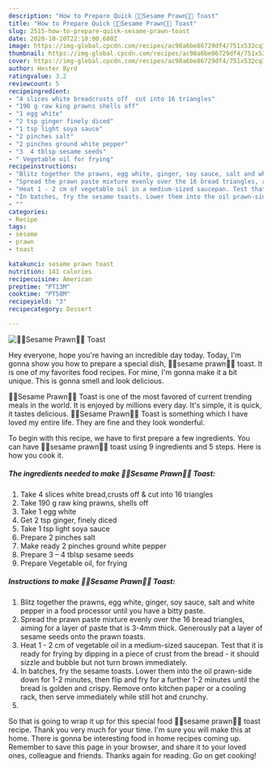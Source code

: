 ```yaml
---
description: "How to Prepare Quick 🍤🍞Sesame Prawn🍞🍤 Toast"
title: "How to Prepare Quick 🍤🍞Sesame Prawn🍞🍤 Toast"
slug: 2515-how-to-prepare-quick-sesame-prawn-toast
date: 2020-10-20T22:10:00.680Z
image: https://img-global.cpcdn.com/recipes/ac98a6be86729df4/751x532cq70/🍤🍞sesame-prawn🍞🍤-toast-recipe-main-photo.jpg
thumbnail: https://img-global.cpcdn.com/recipes/ac98a6be86729df4/751x532cq70/🍤🍞sesame-prawn🍞🍤-toast-recipe-main-photo.jpg
cover: https://img-global.cpcdn.com/recipes/ac98a6be86729df4/751x532cq70/🍤🍞sesame-prawn🍞🍤-toast-recipe-main-photo.jpg
author: Hester Byrd
ratingvalue: 3.2
reviewcount: 5
recipeingredient:
- "4 slices white breadcrusts off  cut into 16 triangles"
- "190 g raw king prawns shells off"
- "1 egg white"
- "2 tsp ginger finely diced"
- "1 tsp light soya sauce"
- "2 pinches salt"
- "2 pinches ground white pepper"
- "3  4 tblsp sesame seeds"
- " Vegetable oil for frying"
recipeinstructions:
- "Blitz together the prawns, egg white, ginger, soy sauce, salt and white pepper in a food processor until you have a bitty paste."
- "Spread the prawn paste mixture evenly over the 16 bread triangles, aiming for a layer of paste that is 3-4mm thick. Generously pat a layer of sesame seeds onto the prawn toasts."
- "Heat 1 - 2 cm of vegetable oil in a medium-sized saucepan. Test that it is ready for frying by dipping in a piece of crust from the bread - it should sizzle and bubble but not turn brown immediately."
- "In batches, fry the sesame toasts. Lower them into the oil prawn-side down for 1-2 minutes, then flip and fry for a further 1-2 minutes until the bread is golden and crispy. Remove onto kitchen paper or a cooling rack, then serve immediately while still hot and crunchy."
- ""
categories:
- Recipe
tags:
- sesame
- prawn
- toast

katakunci: sesame prawn toast 
nutrition: 141 calories
recipecuisine: American
preptime: "PT13M"
cooktime: "PT58M"
recipeyield: "3"
recipecategory: Dessert

---
```



![🍤🍞Sesame Prawn🍞🍤 Toast](https://img-global.cpcdn.com/recipes/ac98a6be86729df4/751x532cq70/🍤🍞sesame-prawn🍞🍤-toast-recipe-main-photo.jpg)

Hey everyone, hope you're having an incredible day today. Today, I'm gonna show you how to prepare a special dish, 🍤🍞sesame prawn🍞🍤 toast. It is one of my favorites food recipes. For mine, I'm gonna make it a bit unique. This is gonna smell and look delicious.



🍤🍞Sesame Prawn🍞🍤 Toast is one of the most favored of current trending meals in the world. It is enjoyed by millions every day. It's simple, it is quick, it tastes delicious. 🍤🍞Sesame Prawn🍞🍤 Toast is something which I have loved my entire life. They are fine and they look wonderful.


To begin with this recipe, we have to first prepare a few ingredients. You can have 🍤🍞sesame prawn🍞🍤 toast using 9 ingredients and 5 steps. Here is how you cook it.

<!--inarticleads1-->

##### The ingredients needed to make 🍤🍞Sesame Prawn🍞🍤 Toast:

1. Take 4 slices white bread,crusts off &amp; cut into 16 triangles
1. Take 190 g raw king prawns, shells off
1. Take 1 egg white
1. Get 2 tsp ginger, finely diced
1. Take 1 tsp light soya sauce
1. Prepare 2 pinches salt
1. Make ready 2 pinches ground white pepper
1. Prepare 3 – 4 tblsp sesame seeds
1. Prepare  Vegetable oil, for frying




<!--inarticleads2-->

##### Instructions to make 🍤🍞Sesame Prawn🍞🍤 Toast:

1. Blitz together the prawns, egg white, ginger, soy sauce, salt and white pepper in a food processor until you have a bitty paste.
1. Spread the prawn paste mixture evenly over the 16 bread triangles, aiming for a layer of paste that is 3-4mm thick. Generously pat a layer of sesame seeds onto the prawn toasts.
1. Heat 1 - 2 cm of vegetable oil in a medium-sized saucepan. Test that it is ready for frying by dipping in a piece of crust from the bread - it should sizzle and bubble but not turn brown immediately.
1. In batches, fry the sesame toasts. Lower them into the oil prawn-side down for 1-2 minutes, then flip and fry for a further 1-2 minutes until the bread is golden and crispy. Remove onto kitchen paper or a cooling rack, then serve immediately while still hot and crunchy.
1. 




So that is going to wrap it up for this special food 🍤🍞sesame prawn🍞🍤 toast recipe. Thank you very much for your time. I'm sure you will make this at home. There is gonna be interesting food in home recipes coming up. Remember to save this page in your browser, and share it to your loved ones, colleague and friends. Thanks again for reading. Go on get cooking!
